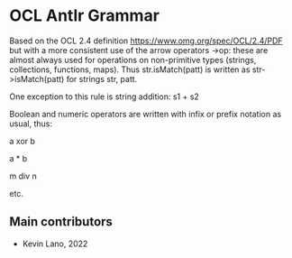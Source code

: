 # OCL Antlr Grammar

Based on the OCL 2.4 definition https://www.omg.org/spec/OCL/2.4/PDF but with a more consistent use of the arrow operators ->op: these are almost always used for operations on non-primitive types (strings, collections, functions, maps). Thus str.isMatch(patt) is written as str->isMatch(patt) for strings str, patt. 

One exception to this rule is string addition: s1 + s2

Boolean and numeric operators are written with infix or prefix notation as usual, thus: 

a xor b

a * b

m div n

etc. 


## Main contributors

* Kevin Lano, 2022

